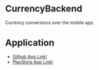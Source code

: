 # CurrencyBackend
Currency conversions over the mobile app.

# Application
* [Github App Link!](https://github.com/mayankagg9722/CurrencyConverter)
* [PlayStore App Link!](https://play.google.com/store/apps/details?id=com.mayank.uddishverma.currencyconverter)
